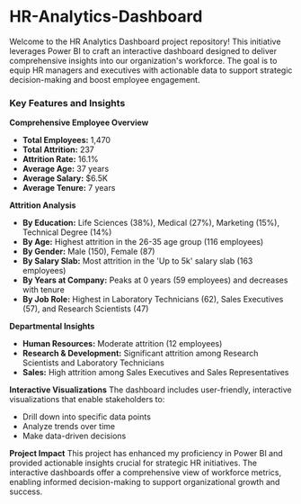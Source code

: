 # HR-Analytics-Dashboard
Welcome to the HR Analytics Dashboard project repository! This initiative leverages Power BI to craft an interactive dashboard designed to deliver comprehensive insights into our organization's workforce. The goal is to equip HR managers and executives with actionable data to support strategic decision-making and boost employee engagement.
### Key Features and Insights

**Comprehensive Employee Overview**
- **Total Employees:** 1,470
- **Total Attrition:** 237
- **Attrition Rate:** 16.1%
- **Average Age:** 37 years
- **Average Salary:** $6.5K
- **Average Tenure:** 7 years

**Attrition Analysis**
- **By Education:** Life Sciences (38%), Medical (27%), Marketing (15%), Technical Degree (14%)
- **By Age:** Highest attrition in the 26-35 age group (116 employees)
- **By Gender:** Male (150), Female (87)
- **By Salary Slab:** Most attrition in the 'Up to 5k' salary slab (163 employees)
- **By Years at Company:** Peaks at 0 years (59 employees) and decreases with tenure
- **By Job Role:** Highest in Laboratory Technicians (62), Sales Executives (57), and Research Scientists (47)

**Departmental Insights**
- **Human Resources:** Moderate attrition (12 employees)
- **Research & Development:** Significant attrition among Research Scientists and Laboratory Technicians
- **Sales:** High attrition among Sales Executives and Sales Representatives

**Interactive Visualizations**
The dashboard includes user-friendly, interactive visualizations that enable stakeholders to:
- Drill down into specific data points
- Analyze trends over time
- Make data-driven decisions

**Project Impact**
This project has enhanced my proficiency in Power BI and provided actionable insights crucial for strategic HR initiatives. The interactive dashboards offer a comprehensive view of workforce metrics, enabling informed decision-making to support organizational growth and success.
